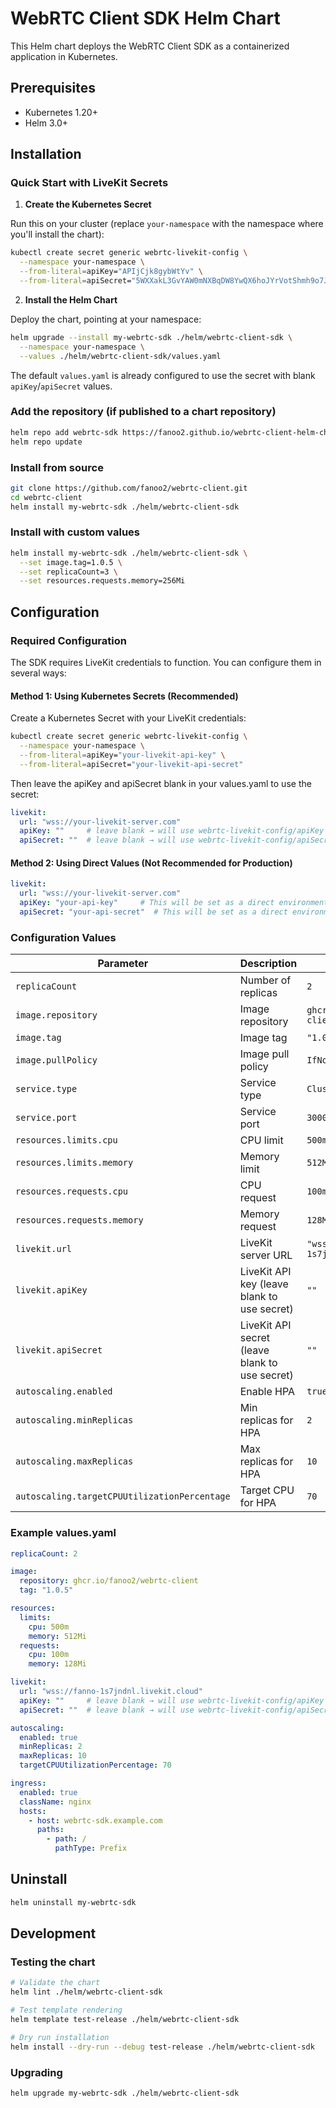 # WebRTC Client SDK Helm Chart

This Helm chart deploys the WebRTC Client SDK as a containerized application in Kubernetes.

## Prerequisites

- Kubernetes 1.20+
- Helm 3.0+

## Installation

### Quick Start with LiveKit Secrets

1. **Create the Kubernetes Secret** 

Run this on your cluster (replace `your-namespace` with the namespace where you'll install the chart):

```bash
kubectl create secret generic webrtc-livekit-config \
  --namespace your-namespace \
  --from-literal=apiKey="APIjCjk8gybWtYv" \
  --from-literal=apiSecret="5WXXakL3GvYAW0mNXBqDW8YwQX6hoJYrVotShmh9o7J"
```

2. **Install the Helm Chart**

Deploy the chart, pointing at your namespace:

```bash
helm upgrade --install my-webrtc-sdk ./helm/webrtc-client-sdk \
  --namespace your-namespace \
  --values ./helm/webrtc-client-sdk/values.yaml
```

The default `values.yaml` is already configured to use the secret with blank `apiKey`/`apiSecret` values.

### Add the repository (if published to a chart repository)

```bash
helm repo add webrtc-sdk https://fanoo2.github.io/webrtc-client-helm-charts
helm repo update
```

### Install from source

```bash
git clone https://github.com/fanoo2/webrtc-client.git
cd webrtc-client
helm install my-webrtc-sdk ./helm/webrtc-client-sdk
```

### Install with custom values

```bash
helm install my-webrtc-sdk ./helm/webrtc-client-sdk \
  --set image.tag=1.0.5 \
  --set replicaCount=3 \
  --set resources.requests.memory=256Mi
```

## Configuration

### Required Configuration

The SDK requires LiveKit credentials to function. You can configure them in several ways:

#### Method 1: Using Kubernetes Secrets (Recommended)

Create a Kubernetes Secret with your LiveKit credentials:

```bash
kubectl create secret generic webrtc-livekit-config \
  --namespace your-namespace \
  --from-literal=apiKey="your-livekit-api-key" \
  --from-literal=apiSecret="your-livekit-api-secret"
```

Then leave the apiKey and apiSecret blank in your values.yaml to use the secret:

```yaml
livekit:
  url: "wss://your-livekit-server.com"
  apiKey: ""     # leave blank → will use webrtc-livekit-config/apiKey
  apiSecret: ""  # leave blank → will use webrtc-livekit-config/apiSecret
```

#### Method 2: Using Direct Values (Not Recommended for Production)

```yaml
livekit:
  url: "wss://your-livekit-server.com"
  apiKey: "your-api-key"     # This will be set as a direct environment variable
  apiSecret: "your-api-secret"  # This will be set as a direct environment variable
```

### Configuration Values

| Parameter | Description | Default |
|-----------|-------------|---------|
| `replicaCount` | Number of replicas | `2` |
| `image.repository` | Image repository | `ghcr.io/fanoo2/webrtc-client` |
| `image.tag` | Image tag | `"1.0.5"` |
| `image.pullPolicy` | Image pull policy | `IfNotPresent` |
| `service.type` | Service type | `ClusterIP` |
| `service.port` | Service port | `3000` |
| `resources.limits.cpu` | CPU limit | `500m` |
| `resources.limits.memory` | Memory limit | `512Mi` |
| `resources.requests.cpu` | CPU request | `100m` |
| `resources.requests.memory` | Memory request | `128Mi` |
| `livekit.url` | LiveKit server URL | `"wss://fanno-1s7jndnl.livekit.cloud"` |
| `livekit.apiKey` | LiveKit API key (leave blank to use secret) | `""` |
| `livekit.apiSecret` | LiveKit API secret (leave blank to use secret) | `""` |
| `autoscaling.enabled` | Enable HPA | `true` |
| `autoscaling.minReplicas` | Min replicas for HPA | `2` |
| `autoscaling.maxReplicas` | Max replicas for HPA | `10` |
| `autoscaling.targetCPUUtilizationPercentage` | Target CPU for HPA | `70` |

### Example values.yaml

```yaml
replicaCount: 2

image:
  repository: ghcr.io/fanoo2/webrtc-client
  tag: "1.0.5"

resources:
  limits:
    cpu: 500m
    memory: 512Mi
  requests:
    cpu: 100m
    memory: 128Mi

livekit:
  url: "wss://fanno-1s7jndnl.livekit.cloud"
  apiKey: ""     # leave blank → will use webrtc-livekit-config/apiKey
  apiSecret: ""  # leave blank → will use webrtc-livekit-config/apiSecret

autoscaling:
  enabled: true
  minReplicas: 2
  maxReplicas: 10
  targetCPUUtilizationPercentage: 70

ingress:
  enabled: true
  className: nginx
  hosts:
    - host: webrtc-sdk.example.com
      paths:
        - path: /
          pathType: Prefix
```

## Uninstall

```bash
helm uninstall my-webrtc-sdk
```

## Development

### Testing the chart

```bash
# Validate the chart
helm lint ./helm/webrtc-client-sdk

# Test template rendering
helm template test-release ./helm/webrtc-client-sdk

# Dry run installation
helm install --dry-run --debug test-release ./helm/webrtc-client-sdk
```

### Upgrading

```bash
helm upgrade my-webrtc-sdk ./helm/webrtc-client-sdk
```